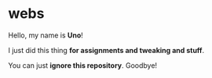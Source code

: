 # webs
Hello, my name is <strong>Uno</strong>!

I just did this thing <strong>for assignments and tweaking and stuff</strong>.

You can just <strong>ignore this repository</strong>. Goodbye!
